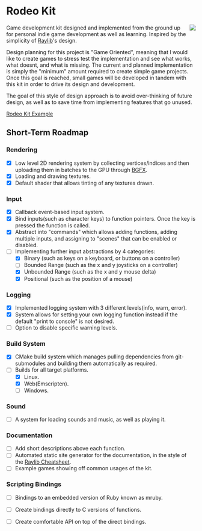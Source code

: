 
<!-- <img align="right" src="https://user-images.githubusercontent.com/11139432/233201393-5a683fd2-6661-4af9-a332-1b9b0d5e5edb.png" width="288px">  -->

# Rodeo Kit

<img align="right" src="https://user-images.githubusercontent.com/11139432/233207951-1c804cf4-365e-44e8-849d-9fc1a4c49be1.gif">  

Game development kit designed and implemented from the ground up for personal indie game development as well as learning. Inspired by the simplicity of [Raylib](https://www.raylib.com)'s design.

Design planning for this project is "Game Oriented", meaning that I would like to create games to stress test the implementation and see what works, what doesnt, and what is missing. The current and planned implementation is simply the "minimum" amount required to create simple game projects. Once this goal is reached, small games will be developed in tandem with this kit in order to drive its design and development.

The goal of this style of design approach is to avoid over-thinking of future design, as well as to save time from implementing features that go unused.

[Rodeo Kit Example](https://github.com/realtradam/rodeo_sample_game)  

## Short-Term Roadmap

### Rendering

- [x] Low level 2D rendering system by collecting vertices/indices and then uploading them in batches to the GPU through [BGFX](https://github.com/bkaradzic/bgfx).
- [x] Loading and drawing textures.
- [x] Default shader that allows tinting of any textures drawn.

### Input

- [x] Callback event-based input system.
- [x] Bind inputs(such as character keys) to function pointers. Once the key is pressed the function is called.
- [x] Abstract into "commands" which allows adding functions, adding multiple inputs, and assigning to "scenes" that can be enabled or disabled.  
- [ ] Implementing further input abstractions by 4 categories:  
    - [x] Binary (such as keys on a keyboard, or buttons on a controller)
    - [ ] Bounded Range (such as the x and y joysticks on a controller)
    - [x] Unbounded Range (such as the x and y mouse delta)
    - [x] Positional (such as the position of a mouse)

### Logging

- [x] Implemented logging system with 3 different levels(info, warn, error).
- [x] System allows for setting your own logging function instead if the default "print to console" is not desired.
- [ ] Option to disable specific warning levels.

### Build System

- [x] CMake build system which manages pulling dependencies from git-submodules and building them automatically as required.
- [ ] Builds for all target platforms.
    - [x] Linux.
    - [x] Web(Emscripten).
    - [ ] Windows.

### Sound

- [ ] A system for loading sounds and music, as well as playing it.

### Documentation

- [ ] Add short descriptions above each function.
- [ ] Automated static site generator for the documentation, in the style of the [Raylib Cheatsheet](https://www.raylib.com/cheatsheet/cheatsheet.html).
- [ ] Example games showing off common usages of the kit.

### Scripting Bindings

- [ ] Bindings to an embedded version of Ruby known as mruby.
- [ ] Create bindings directly to C versions of functions.
- [ ] Create comfortable API on top of the direct bindings.

